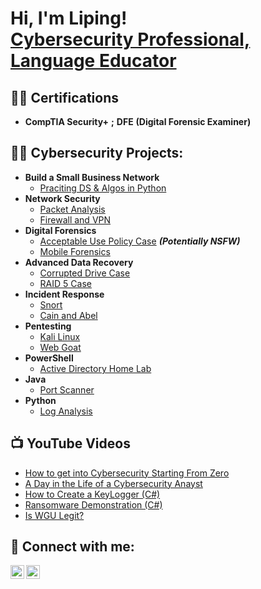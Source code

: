<h1>Hi, I'm Liping! <br/> <a href=>Cybersecurity Professional, Language Educator </a> </h1>
<h2>👨‍💻 Certifications</h2>

- <b>CompTIA Security+</b> <b>;</b> <b>DFE</b> <b>(Digital Forensic Examiner)</b>
 

<h2>👨‍💻 Cybersecurity Projects:</h2>

- <b>Build a Small Business Network</b>
  - [Praciting DS & Algos in Python](https://github.com/joshmadakor1/Algorithms-Practice)
- <b>Network Security</b>
  - [Packet Analysis](https://github.com/joshmadakor1/Algorithms-Practice)
  - [Firewall and VPN](https://github.com/joshmadakor1/Algorithms-Practice)
- <b>Digital Forensics</b>
  - [Acceptable Use Policy Case](https://github.com/joshmadakor1/4chan-Image-Analysis-Middleware-C964) <b><i>(Potentially NSFW)</b></i>
  - [Mobile Forensics](https://github.com/joshmadakor1/Algorithms-Practice)
- <b>Advanced Data Recovery</b>
  - [Corrupted Drive Case](https://github.com/joshmadakor1/Algorithms-Practice)
  - [RAID 5 Case](https://github.com/joshmadakor1/Algorithms-Practice)
- <b>Incident Response</b>
  - [Snort](https://github.com/joshmadakor1/Algorithms-Practice)
  - [Cain and Abel](https://github.com/joshmadakor1/Algorithms-Practice)
- <b>Pentesting</b>
  - [Kali Linux](https://github.com/joshmadakor1/Algorithms-Practice)
  - [Web Goat](https://github.com/joshmadakor1/Algorithms-Practice)
- <b>PowerShell</b>
  - [Active Directory Home Lab](https://github.com/joshmadakor1/Sentinel-Lab)
- <b>Java</b>
  - [Port Scanner](https://github.com/joshmadakor1/EncrypterPOC)
- <b>Python</b>
  - [Log Analysis](https://github.com/joshmadakor1/Package-Delivery-Pathfinding-Algorithm)

<h2>📺 YouTube Videos</h2>

- [How to get into Cybersecurity Starting From Zero](https://www.youtube.com/watch?v=a83ASGn_V_s)
- [A Day in the Life of a Cybersecurity Anayst](https://www.youtube.com/watch?v=uHy3oM7NnoU)
- [How to Create a KeyLogger (C#)](https://www.youtube.com/watch?v=N-L9hklSlNk)
- [Ransomware Demonstration (C#)](https://www.youtube.com/watch?v=OfvdQeh79s0)
- [Is WGU Legit?](https://www.youtube.com/watch?v=E2MwRWxDBkA)

<h2> 🤳 Connect with me:</h2>

[<img align="left" alt="JoshMadakor | LinkedIn" width="22px" src="https://cdn.jsdelivr.net/npm/simple-icons@v3/icons/linkedin.svg" />][linkedin]
[<img align="left" alt="JoshMadakor | YouTube" width="22px" src="https://cdn.jsdelivr.net/npm/simple-icons@v3/icons/youtube.svg" />][youtube]

[linkedin]: https://linkedin.com/in/joshmadakor
[youtube]: https://www.youtube.com/c/joshmadakor

<!--
**joshmadakor1/joshmadakor1** is a ✨ _special_ ✨ repository because its `README.md` (this file) appears on your GitHub profile.

Here are some ideas to get you started:

- 🔭 I’m currently working on ...
- 🌱 I’m currently learning ...
- 👯 I’m looking to collaborate on ...
- 🤔 I’m looking for help with ...
- 💬 Ask me about ...
- 📫 How to reach me: ...
- 😄 Pronouns: ...
- ⚡ Fun fact: ...
-->

